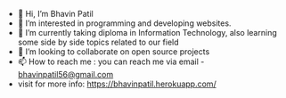 - 👋 Hi, I’m Bhavin Patil
- 👀 I’m interested in programming and developing websites.
- 🌱 I’m currently taking diploma in Information Technology, also learning some side by side topics related to our field 
- 💞️ I’m looking to collaborate on open source projects 
- 📫 How to reach me : you can reach me via email - bhavinpatil56@gmail.com
- visit for more info: https://bhavinpatil.herokuapp.com/

<!---
BHT-TK-001/BHT-TK-001 is a ✨ special ✨ repository because its `README.md` (this file) appears on your GitHub profile.
You can click the Preview link to take a look at your changes.
--->
